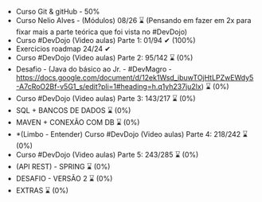 - Curso Git & gitHub - 50%  
- Curso Nelio Alves - (Módulos) 08/26 ⌛ (Pensando em fazer em 2x para fixar mais a parte teórica que foi vista no #DevDojo)  
- Curso #DevDojo (Video aulas) Parte 1: 01/94 ✔ (100%)  
- Exercicios roadmap 24/24 ✔  
- Curso #DevDojo (Video aulas) Parte 2: 95/142 ⌛ (0%)  
- Desafio - (Java do básico ao Jr. - #DevMagro - https://docs.google.com/document/d/12ek1Wsd_ibuwTOjHtLPZwEWdy5-A7cRoO2Bf-v5G1_s/edit?pli=1#heading=h.q1yh237ju2lx) ⌛ (0%)  
- Curso #DevDojo (Video aulas) Parte 3: 143/217 ⌛ (0%)  
- SQL + BANCOS DE DADOS ⌛ (0%)  
- MAVEN + CONEXÃO COM DB ⌛ (0%)  
- *(Limbo - Entender) Curso #DevDojo (Video aulas) Parte 4: 218/242 ⌛ (0%)  
- Curso #DevDojo (Video aulas) Parte 5: 243/285 ⌛ (0%)  
- (API REST) - SPRING ⌛ (0%)  
- DESAFIO - VERSÃO 2 ⌛ (0%)  
- EXTRAS ⌛ (0%)

